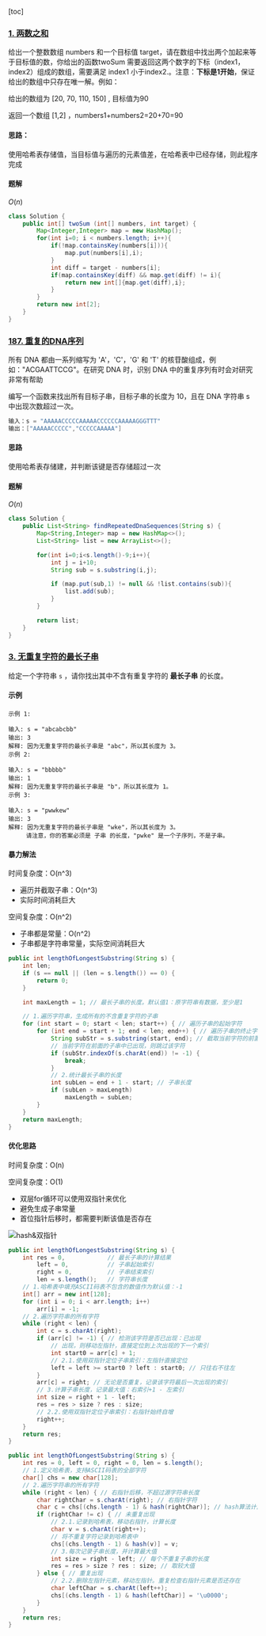 [toc]

### [1. 两数之和](https://leetcode-cn.com/problems/two-sum/)

给出一个整数数组 numbers 和一个目标值 target，请在数组中找出两个加起来等于目标值的数，你给出的函数twoSum 需要返回这两个数字的下标（index1，index2）组成的数组，需要满足 index1 小于index2.。注意：**下标是1开始**，保证给出的数组中只存在唯一解。例如：

给出的数组为 [20, 70, 110, 150] , 目标值为90

返回一个数组 [1,2] ，numbers1+numbers2=20+70=90

#### 思路：

使用哈希表存储值，当目标值与遍历的元素值差，在哈希表中已经存储，则此程序完成

#### 题解

$O(n)$

```java
class Solution {
    public int[] twoSum (int[] numbers, int target) {
        Map<Integer,Integer> map = new HashMap();
        for(int i=0; i < numbers.length; i++){
            if(!map.containsKey(numbers[i])){
                map.put(numbers[i],i);
            }
            int diff = target - numbers[i];
            if(map.containsKey(diff) && map.get(diff) != i){
                return new int[]{map.get(diff),i};
            }
        }
        return new int[2];
    }
}
```





### [187. 重复的DNA序列](https://leetcode-cn.com/problems/repeated-dna-sequences/)

所有 DNA 都由一系列缩写为 'A'，'C'，'G' 和 'T' 的核苷酸组成，例如："ACGAATTCCG"。在研究 DNA 时，识别 DNA 中的重复序列有时会对研究非常有帮助

编写一个函数来找出所有目标子串，目标子串的长度为 10，且在 DNA 字符串 s 中出现次数超过一次。

```java
输入：s = "AAAAACCCCCAAAAACCCCCCAAAAAGGGTTT"
输出：["AAAAACCCCC","CCCCCAAAAA"]
```



#### 思路

使用哈希表存储建，并判断该键是否存储超过一次

#### 题解

$O(n)$

```java
class Solution {
    public List<String> findRepeatedDnaSequences(String s) {
        Map<String,Integer> map = new HashMap<>();
        List<String> list = new ArrayList<>();

        for(int i=0;i<s.length()-9;i++){
            int j = i+10;
            String sub = s.substring(i,j);

            if (map.put(sub,1) != null && !list.contains(sub)){
                list.add(sub);
            }
        }

        return list;
    }
}
```





### [3. 无重复字符的最长子串](https://leetcode-cn.com/problems/longest-substring-without-repeating-characters/)

给定一个字符串 `s` ，请你找出其中不含有重复字符的 **最长子串** 的长度。

#### 示例

```
示例 1:

输入: s = "abcabcbb"
输出: 3 
解释: 因为无重复字符的最长子串是 "abc"，所以其长度为 3。
示例 2:

输入: s = "bbbbb"
输出: 1
解释: 因为无重复字符的最长子串是 "b"，所以其长度为 1。
示例 3:

输入: s = "pwwkew"
输出: 3
解释: 因为无重复字符的最长子串是 "wke"，所以其长度为 3。
     请注意，你的答案必须是 子串 的长度，"pwke" 是一个子序列，不是子串。
```

#### 暴力解法

时间复杂度：O(n^3)

- 遍历并截取子串：O(n^3)
- 实际时间消耗巨大

空间复杂度：O(n^2)

- 子串都是常量：O(n^2)
- 子串都是字符串常量，实际空间消耗巨大

```java
public int lengthOfLongestSubstring(String s) {
    int len;
    if (s == null || (len = s.length()) == 0) {
        return 0;
    }

    int maxLength = 1; // 最长子串的长度。默认值1：原字符串有数据，至少是1

    // 1.遍历字符串，生成所有的不含重复字符的子串
    for (int start = 0; start < len; start++) { // 遍历子串的起始字符
        for (int end = start + 1; end < len; end++) { // 遍历子串的终止字符
            String subStr = s.substring(start, end); // 截取当前字符的前置子串
            // 当前字符在前面的子串中已出现，则跳过该字符
            if (subStr.indexOf(s.charAt(end)) != -1) {
                break;
            }
            // 2.统计最长子串的长度
            int subLen = end + 1 - start; // 子串长度
            if (subLen > maxLength)
                maxLength = subLen;
        }
    }
    return maxLength;
}
```

#### 优化思路

时间复杂度：O(n)

空间复杂度：O(1)

- 双层for循环可以使用双指针来优化
- 避免生成子串常量
- 首位指针后移时，都需要判断该值是否存在

![hash&双指针](images/hash&双指针.gif)

```java
public int lengthOfLongestSubstring(String s) {
    int res = 0,            // 最长子串的计算结果
        left = 0,           // 子串起始索引
        right = 0,          // 子串结束索引
        len = s.length();   // 字符串长度
    // 1.哈希表中填充ASCII码表不包含的数值作为默认值：-1
    int[] arr = new int[128];
    for (int i = 0; i < arr.length; i++)
        arr[i] = -1;
    // 2.遍历字符串的所有字符
    while (right < len) {
        int c = s.charAt(right);
        if (arr[c] != -1) { // 检测该字符是否已出现：已出现
            // 出现，则移动左指针，直接定位到上次出现的下一个索引
            int start0 = arr[c] + 1;
            // 2.1.使用双指针定位子串索引：左指针直接定位
            left = left >= start0 ? left : start0; // 只往右不往左
        }
        arr[c] = right; // 无论是否重复，记录该字符最后一次出现的索引
        // 3.计算子串长度，记录最大值：右索引+1 - 左索引
        int size = right + 1 - left;
        res = res > size ? res : size;
        // 2.2.使用双指针定位子串索引：右指针始终自增
        right++;
    }
    return res;
}
```

```java
public int lengthOfLongestSubstring(String s) {
    int res = 0, left = 0, right = 0, len = s.length();
    // 1.定义哈希表，支持ASCII码表的全部字符
    char[] chs = new char[128];
    // 2.遍历字符串的所有字符
    while (right < len) { // 右指针后移，不超过源字符串长度
        char rightChar = s.charAt(right); // 右指针字符
        char c = chs[(chs.length - 1) & hash(rightChar)]; // hash算法计算索引
        if (rightChar != c) { // 未重复出现
            // 2.1.记录到哈希表，移动右指针，计算长度
            char v = s.charAt(right++);
            // 将不重复字符记录到哈希表中
            chs[(chs.length - 1) & hash(v)] = v;
            // 3.每次记录子串长度，并计算最大值
            int size = right - left; // 每个不重复子串的长度
            res = res > size ? res : size; // 取较大值
        } else { // 重复出现
            // 2.2.删除左指针元素，移动左指针。重复检查右指针元素是否还存在
            char leftChar = s.charAt(left++);
            chs[(chs.length - 1) & hash(leftChar)] = '\u0000';
        }
    }
    return res;
}
```

